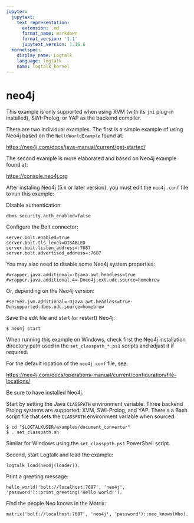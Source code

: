 ```yaml
---
jupyter:
  jupytext:
    text_representation:
      extension: .md
      format_name: markdown
      format_version: '1.1'
      jupytext_version: 1.16.6
  kernelspec:
    display_name: Logtalk
    language: logtalk
    name: logtalk_kernel
---
```


<!--
________________________________________________________________________

This file is part of Logtalk <https://logtalk.org/>  
SPDX-FileCopyrightText: 1998-2025 Paulo Moura <pmoura@logtalk.org>  
SPDX-License-Identifier: Apache-2.0

Licensed under the Apache License, Version 2.0 (the "License");
you may not use this file except in compliance with the License.
You may obtain a copy of the License at

    http://www.apache.org/licenses/LICENSE-2.0

Unless required by applicable law or agreed to in writing, software
distributed under the License is distributed on an "AS IS" BASIS,
WITHOUT WARRANTIES OR CONDITIONS OF ANY KIND, either express or implied.
See the License for the specific language governing permissions and
limitations under the License.
________________________________________________________________________
-->

# neo4j

This example is only supported when using XVM (with its `jni` plug-in
installed), SWI-Prolog, or YAP as the backend compiler.

There are two individual examples. The first is a simple example of using
Neo4j based on the `HelloWorldExample` found at:

https://neo4j.com/docs/java-manual/current/get-started/

The second example is more elaborated and based on Neo4j example found at:

https://console.neo4j.org

After instaling Neo4j (5.x or later version), you must edit the `neo4j.conf`
file to run this example:

Disable authentication:

```text
dbms.security.auth_enabled=false
```

Configure the Bolt connector:

```text
server.bolt.enabled=true
server.bolt.tls_level=DISABLED
server.bolt.listen_address=:7687
server.bolt.advertised_address=:7687
```

You may also need to disable some Neo4j system properties:

```text
#wrapper.java.additional=-Djava.awt.headless=true
#wrapper.java.additional.4=-Dneo4j.ext.udc.source=homebrew
```

Or, depending on the Neo4j version:

```text
#server.jvm.additional=-Djava.awt.headless=true-Dunsupported.dbms.udc.source=homebrew
```

Save the edit file and start (or restart) Neo4j:

```text
$ neo4j start
```

When running this example on Windows, check first the Neo4j installation
directory path used in the `set_classpath_*.ps1` scripts and adjust it if
required.

For the default location of the `neo4j.conf` file, see:

https://neo4j.com/docs/operations-manual/current/configuration/file-locations/

Be sure to have installed Neo4j.

Start by setting the Java `CLASSPATH` environment variable. Three backend
Prolog systems are supported: XVM, SWI-Prolog, and YAP. There's a Bash
script file that sets the `CLASSPATH` environment variable when sourced:

```text
$ cd "$LOGTALKUSER/examples/document_converter"
$ . set_classpath.sh
```

Similar for Windows using the `set_classpath.ps1` PowerShell script.

Second, start Logtalk and load the example:

```logtalk
logtalk_load(neo4j(loader)).
```

Print a greeting message:

```logtalk
hello_world('bolt://localhost:7687', 'neo4j', 'password')::print_greeting('Hello world!').
```

<!--
Hello world!, from node 0

true.
-->

Find the people Neo knows in the Matrix:

```logtalk
matrix('bolt://localhost:7687', 'neo4j', 'password')::neo_knows(Who).
```

<!--
Who = ['Agent Smith', 'Cypher', 'Morpheus', 'Trinity'].
-->
